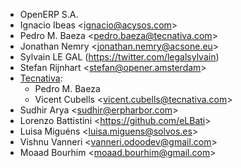 - OpenERP S.A.
- Ignacio Ibeas \<<ignacio@acysos.com>\>
- Pedro M. Baeza \<<pedro.baeza@tecnativa.com>\>
- Jonathan Nemry \<<jonathan.nemry@acsone.eu>\>
- Sylvain LE GAL (<https://twitter.com/legalsylvain>)
- Stefan Rijnhart \<<stefan@opener.amsterdam>\>
- [Tecnativa](https://www.tecnativa.com):
  - Pedro M. Baeza
  - Vicent Cubells \<<vicent.cubells@tecnativa.com>\>
- Sudhir Arya \<<sudhir@erpharbor.com>\>
- Lorenzo Battistini \<<https://github.com/eLBati>\>
- Luisa Miguéns \<<luisa.miguens@solvos.es>\>
- Vishnu Vanneri \<<vanneri.odoodev@gmail.com>\>
- Moaad Bourhim \<<moaad.bourhim@gmail.com>\>
